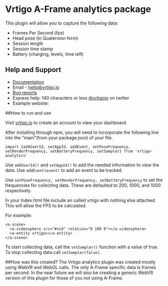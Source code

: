 # Vrtigo A-Frame analytics package

This plugin will allow you to capture the following data:
- Frames Per Second (fps)
- Head pose (in Quaternion form)
- Session length
- Session time stamp
- Battery (charging, levels, time left)

## Help and Support
- [Documentation](http://developer.vrtigo.io/)
- Email - hello@vrtigo.io
- [Bug reports](https://github.com/vrtigo/vrtigo-webvr/issues)
- Express help: 140 characters or less [@vrtigoio](https://twitter.com/vrtigoio) on twitter
- Example website:


##How to run and use

Visit [vrtigo.io](https://vrtigo.io) to create an account to view your dashboard.

After installing through npm, you will need to incorporate the following line into the "main"(from your package.json) of your file.

```import {addUserId, setAppId, addEvent, setPoseFrequency, setRenderFrequency, setBatteryFrequency, setSampler} from 'vrtigo-analytics'```

Use `addUserId()` and `setAppId()` to add the needed information to view the data.
Use `addEvent(event)` to add an event to be tracked.

Use ```setPoseFrequency, setRenderFrequency, setBatteryFrequency``` to set the frequencies for collecting data. These are defaulted to 200, 1000, and 1000 respectively.

In your Index.html file include an <a-entity> called vrtigo with nothing else attached. This will allow the FPS to be calculated.


For example:

```
<a-scene>
  <a-videosphere src="#vid" rotation="0 180 0"></a-videosphere>
  <a-entity vrtigo></a-entity>
</a-scene>
```

To start collecting data, call the ```setSampler()``` function with a value of true. To stop collecting data call ```setSampler(false)```.

##How was this created?
The Vrtigo analytics plugin was created mostly using WebVR and WebGL calls. The only A-Frame specific data is frames per second. In the near future we will also be creating a generic WebVR version of this plugin for those of you not using A-Frame.
